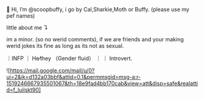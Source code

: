  👋 Hi, I’m @scoopbuffy, i go by Cal,Sharkie,Moth or Buffy. (please use my pef names)

 little about me ↴

 im a minor. (so no werid comments), if we are friends and your making werid jokes its fine as long as its not as sexual.

 ｜INFP ｜ He⁄they （Gender fluid） ｜ ｜ Introvert․

![https://mail.google.com/mail/u/0?ui=2&ik=d132a03bbf&attid=0.1&permmsgid=msg-a:r-1519246667935501067&th=18e9fad4bb170cab&view=att&disp=safe&realattid=f_luilskt90]
